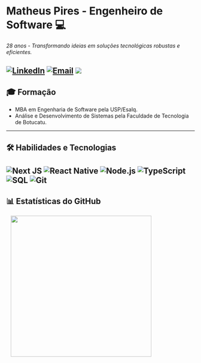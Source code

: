 # Matheus Pires - Engenheiro de Software 💻
*28 anos - Transformando ideias em soluções tecnológicas robustas e eficientes.*

[![LinkedIn](https://img.shields.io/badge/LinkedIn-0077B5?style=for-the-badge&logo=linkedin&logoColor=white)](https://www.linkedin.com/in/matheuslpires/) 
[![Email](https://img.shields.io/badge/Email-20232A?style=for-the-badge&logo=mail&logoColor=white)](mailto:matheusleonardopm@hotmail.com)
<img src="https://komarev.com/ghpvc/?username=matheuslpiresm&style=for-the-badge">
---

## 🎓 Formação

* MBA em Engenharia de Software pela USP/Esalq. 
* Análise e Desenvolvimento de Sistemas pela Faculdade de Tecnologia de Botucatu. 
---

## 🛠️ Habilidades e Tecnologias

![Next JS](https://img.shields.io/badge/Next.js-000000?style=for-the-badge&logo=nextdotjs&logoColor=white)
![React Native](https://img.shields.io/badge/React_Native-20232A?style=for-the-badge&logo=react&logoColor=61DAFB)
![Node.js](https://img.shields.io/badge/Node.js-339933?style=for-the-badge&logo=nodedotjs&logoColor=white)
![TypeScript](https://img.shields.io/badge/TypeScript-007ACC?style=for-the-badge&logo=typescript&logoColor=white)
![SQL](https://img.shields.io/badge/SQL-005C84?style=for-the-badge&logo=mysql&logoColor=white)
![Git](https://img.shields.io/badge/Git-F05032.svg?style=for-the-badge&logo=Git&logoColor=white) 
---

## 📊 Estatísticas do GitHub

<div>
   <img width= "376px" src="https://github-readme-stats.vercel.app/api/top-langs/?username=matheuslpiresm&theme=vue-dark&show_icons=true&hide_border=false&layout=compact">
</div>
